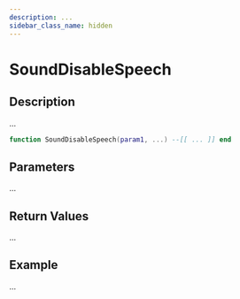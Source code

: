 ```yaml
---
description: ...
sidebar_class_name: hidden
---
```


# SoundDisableSpeech

## Description

...

```lua
function SoundDisableSpeech(param1, ...) --[[ ... ]] end
```

## Parameters

...

## Return Values

...

## Example

...

